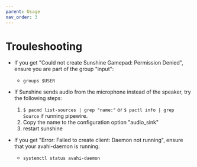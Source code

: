 ```yaml
---
parent: Usage
nav_order: 3
---
```

# Trouleshooting
- If you get "Could not create Sunshine Gamepad: Permission Denied", ensure you are part of the group "input":
	- `groups $USER`
	
- If Sunshine sends audio from the microphone instead of the speaker, try the following steps:
 	1. `$ pacmd list-sources | grep "name:"` or `$ pactl info | grep Source` if running pipewire.
	2. Copy the name to the configuration option "audio_sink"
	3. restart sunshine

- If you get "Error: Failed to create client: Daemon not running", ensure that your avahi-daemon is running:
	- `systemctl status avahi-daemon`